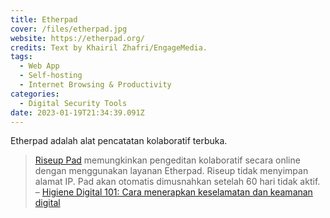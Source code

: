 ```yaml
---
title: Etherpad
cover: /files/etherpad.jpg
website: https://etherpad.org/
credits: Text by Khairil Zhafri/EngageMedia.
tags:
  - Web App
  - Self-hosting
  - Internet Browsing & Productivity
categories:
  - Digital Security Tools
date: 2023-01-19T21:34:39.091Z
---
```

Etherpad adalah alat pencatatan kolaboratif terbuka.

> [Riseup Pad](https://pad.riseup.net/) memungkinkan pengeditan kolaboratif secara online dengan menggunakan layanan Etherpad. Riseup tidak menyimpan alamat IP. Pad akan otomatis dimusnahkan setelah 60 hari tidak aktif.\
> – [Higiene Digital 101: Cara menerapkan keselamatan dan keamanan digital
](https://engagemedia.org/2022/digital-hygiene-safety-security/)